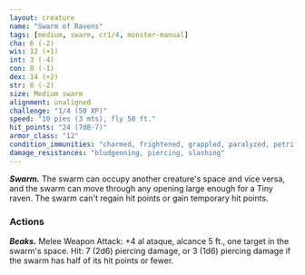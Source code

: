 ```yaml
---
layout: creature
name: "Swarm of Ravens"
tags: [medium, swarm, cr1/4, monster-manual]
cha: 6 (-2)
wis: 12 (+1)
int: 3 (-4)
con: 8 (-1)
dex: 14 (+2)
str: 6 (-2)
size: Medium swarm
alignment: unaligned
challenge: "1/4 (50 XP)"
speed: "10 pies (3 mts), fly 50 ft."
hit_points: "24 (7d8-7)"
armor_class: "12"
condition_immunities: "charmed, frightened, grappled, paralyzed, petrified, prone, restrained, stunned"
damage_resistances: "bludgeoning, piercing, slashing"
---
```


***Swarm.*** The swarm can occupy another creature's space and vice versa, and the swarm can move through any opening large enough for a Tiny raven. The swarm can't regain hit points or gain temporary hit points.

### Actions

***Beaks.*** Melee Weapon Attack: +4 al ataque, alcance 5 ft., one target in the swarm's space. Hit: 7 (2d6) piercing damage, or 3 (1d6) piercing damage if the swarm has half of its hit points or fewer.